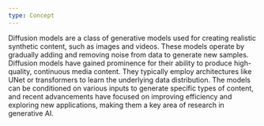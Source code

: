 ```yaml
---
type: Concept
---
```


Diffusion models are a class of generative models used for creating realistic synthetic content, such as images and videos. These models operate by gradually adding and removing noise from data to generate new samples. Diffusion models have gained prominence for their ability to produce high-quality, continuous media content. They typically employ architectures like UNet or transformers to learn the underlying data distribution. The models can be conditioned on various inputs to generate specific types of content, and recent advancements have focused on improving efficiency and exploring new applications, making them a key area of research in generative AI.